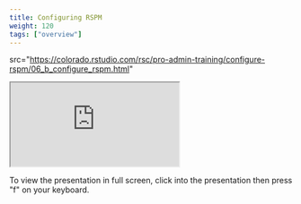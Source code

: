 ```yaml
---
title: Configuring RSPM
weight: 120
tags: ["overview"]
---
```


src="https://colorado.rstudio.com/rsc/pro-admin-training/configure-rspm/06_b_configure_rspm.html"

<div class="resp-container">
  <iframe 
    src="https://colorado.rstudio.com/rsc/pro-admin-training/configure-rspm/06_b_configure_rspm.html" 
        class="resp-iframe" 
        gesture="media"  allow="encrypted-media" allowfullscreen>
  </iframe>
</div>


To view the presentation in full screen, click into the presentation then press "f" on your keyboard.

